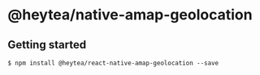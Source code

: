 
# @heytea/native-amap-geolocation

## Getting started

`$ npm install @heytea/react-native-amap-geolocation --save`


  